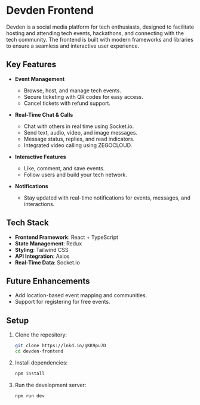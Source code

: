 # Devden Frontend  

Devden is a social media platform for tech enthusiasts, designed to facilitate hosting and attending tech events, hackathons, and connecting with the tech community. The frontend is built with modern frameworks and libraries to ensure a seamless and interactive user experience.

## Key Features  

- **Event Management**  
  - Browse, host, and manage tech events.  
  - Secure ticketing with QR codes for easy access.  
  - Cancel tickets with refund support.  

- **Real-Time Chat & Calls**  
  - Chat with others in real time using Socket.io.  
  - Send text, audio, video, and image messages.  
  - Message status, replies, and read indicators.  
  - Integrated video calling using ZEGOCLOUD.  

- **Interactive Features**  
  - Like, comment, and save events.  
  - Follow users and build your tech network.  

- **Notifications**  
  - Stay updated with real-time notifications for events, messages, and interactions.

## Tech Stack  

- **Frontend Framework**: React + TypeScript  
- **State Management**: Redux  
- **Styling**: Tailwind CSS  
- **API Integration**: Axios  
- **Real-Time Data**: Socket.io  

## Future Enhancements  

- Add location-based event mapping and communities.  
- Support for registering for free events.  

## Setup  

1. Clone the repository:  
   ```bash  
   git clone https://lnkd.in/gKK9pu7D  
   cd devden-frontend

2. Install dependencies:
   ```bash  
   npm install

3. Run the development server:
   ```bash  
   npm run dev  

